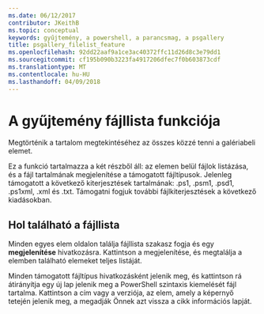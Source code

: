 ```yaml
---
ms.date: 06/12/2017
contributor: JKeithB
ms.topic: conceptual
keywords: gyűjtemény, a powershell, a parancsmag, a psgallery
title: psgallery_filelist_feature
ms.openlocfilehash: 92dd22aaf9a1ce3ac40372ffc11d26d8c3e79dd1
ms.sourcegitcommit: cf195b090b3223fa4917206dfec7f0b603873cdf
ms.translationtype: MT
ms.contentlocale: hu-HU
ms.lasthandoff: 04/09/2018
---
```

# <a name="filelist-feature-in-the-gallery"></a>A gyűjtemény fájllista funkciója

Megtörténik a tartalom megtekintéséhez az összes közzé tenni a galériabeli elemet.

Ez a funkció tartalmazza a két részből áll: az elemen belül fájlok listázása, és a fájl tartalmának megjelenítése a támogatott fájltípusok. Jelenleg támogatott a következő kiterjesztések tartalmának: .ps1, .psm1, .psd1, .ps1xml, .xml és .txt. Támogatni fogjuk további fájlkiterjesztések a következő kiadásokban.

## <a name="where-to-find-filelist"></a>Hol található a fájllista
Minden egyes elem oldalon találja fájllista szakasz fogja és egy **megjelenítése** hivatkozásra. Kattintson a megjelenítése, és megtalálja a elemben található elemeket teljes listáját.

Minden támogatott fájltípus hivatkozásként jelenik meg, és kattintson rá átirányítja egy új lap jelenik meg a PowerShell szintaxis kiemelését fájl tartalma. Kattintson a cím vagy a verziója, az elem, amely a képernyő tetején jelenik meg, a megadják Önnek azt vissza a cikk információs lapját.